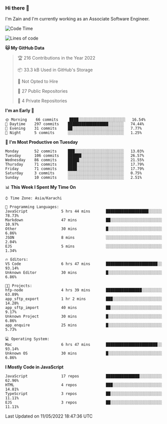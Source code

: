 ### Hi there 👋

I'm Zain and I'm currently working as an Associate Software Engineer.

<!--START_SECTION:waka-->
![Code Time](http://img.shields.io/badge/Code%20Time-0-blue)

![Lines of code](https://img.shields.io/badge/From%20Hello%20World%20I%27ve%20Written-3%20Million%20lines%20of%20code-blue)

**🐱 My GitHub Data** 

> 🏆 216 Contributions in the Year 2022
 > 
> 📦 33.3 kB Used in GitHub's Storage 
 > 
> 🚫 Not Opted to Hire
 > 
> 📜 27 Public Repositories 
 > 
> 🔑 4 Private Repositories  
 > 
**I'm an Early 🐤** 

```text
🌞 Morning    66 commits     ████░░░░░░░░░░░░░░░░░░░░░   16.54% 
🌆 Daytime    297 commits    ██████████████████░░░░░░░   74.44% 
🌃 Evening    31 commits     ██░░░░░░░░░░░░░░░░░░░░░░░   7.77% 
🌙 Night      5 commits      ░░░░░░░░░░░░░░░░░░░░░░░░░   1.25%

```
📅 **I'm Most Productive on Tuesday** 

```text
Monday       52 commits     ███░░░░░░░░░░░░░░░░░░░░░░   13.03% 
Tuesday      106 commits    ██████░░░░░░░░░░░░░░░░░░░   26.57% 
Wednesday    86 commits     █████░░░░░░░░░░░░░░░░░░░░   21.55% 
Thursday     71 commits     ████░░░░░░░░░░░░░░░░░░░░░   17.79% 
Friday       71 commits     ████░░░░░░░░░░░░░░░░░░░░░   17.79% 
Saturday     3 commits      ░░░░░░░░░░░░░░░░░░░░░░░░░   0.75% 
Sunday       10 commits     ░░░░░░░░░░░░░░░░░░░░░░░░░   2.51%

```


📊 **This Week I Spent My Time On** 

```text
⌚︎ Time Zone: Asia/Karachi

💬 Programming Languages: 
JavaScript               5 hrs 44 mins       ███████████████████░░░░░░   78.73% 
Markdown                 47 mins             ██░░░░░░░░░░░░░░░░░░░░░░░   10.97% 
Other                    30 mins             █░░░░░░░░░░░░░░░░░░░░░░░░   6.86% 
JSON                     8 mins              ░░░░░░░░░░░░░░░░░░░░░░░░░   2.04% 
EJS                      5 mins              ░░░░░░░░░░░░░░░░░░░░░░░░░   1.34%

🔥 Editors: 
VS Code                  6 hrs 47 mins       ███████████████████████░░   93.14% 
Unknown Editor           30 mins             █░░░░░░░░░░░░░░░░░░░░░░░░   6.86%

🐱‍💻 Projects: 
hfp-node                 4 hrs 39 mins       ████████████████░░░░░░░░░   63.89% 
app_sftp_export          1 hr 2 mins         ███░░░░░░░░░░░░░░░░░░░░░░   14.28% 
app_sftp_import          40 mins             ██░░░░░░░░░░░░░░░░░░░░░░░   9.17% 
Unknown Project          30 mins             █░░░░░░░░░░░░░░░░░░░░░░░░   6.86% 
app_enquire              25 mins             █░░░░░░░░░░░░░░░░░░░░░░░░   5.73%

💻 Operating System: 
Mac                      6 hrs 47 mins       ███████████████████████░░   93.14% 
Unknown OS               30 mins             █░░░░░░░░░░░░░░░░░░░░░░░░   6.86%

```

**I Mostly Code in JavaScript** 

```text
JavaScript               17 repos            ███████████████░░░░░░░░░░   62.96% 
HTML                     4 repos             ███░░░░░░░░░░░░░░░░░░░░░░   14.81% 
TypeScript               3 repos             ██░░░░░░░░░░░░░░░░░░░░░░░   11.11% 
EJS                      3 repos             ██░░░░░░░░░░░░░░░░░░░░░░░   11.11%

```



 Last Updated on 11/05/2022 18:47:36 UTC
<!--END_SECTION:waka-->

<!--
**ZainAmjad68/ZainAmjad68** is a ✨ _special_ ✨ repository because its `README.md` (this file) appears on your GitHub profile.

Here are some ideas to get you started:

- 🔭 I’m currently working on ...
- 🌱 I’m currently learning ...
- 👯 I’m looking to collaborate on ...
- 🤔 I’m looking for help with ...
- 💬 Ask me about ...
- 📫 How to reach me: ...
- 😄 Pronouns: ...
- ⚡ Fun fact: ...
-->
